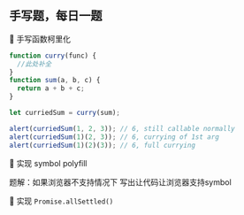 ## 手写题，每日一题

🍎 手写函数柯里化

```js
function curry(func) {
  //此处补全
}
function sum(a, b, c) {
  return a + b + c;
}

let curriedSum = curry(sum);

alert(curriedSum(1, 2, 3)); // 6, still callable normally
alert(curriedSum(1)(2, 3)); // 6, currying of 1st arg
alert(curriedSum(1)(2)(3)); // 6, full currying
```

🍎 实现 symbol polyfill

题解：如果浏览器不支持情况下 写出让代码让浏览器支持symbol

🍎 实现 `Promise.allSettled()`





